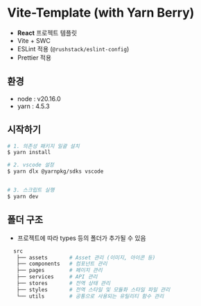 # Vite-Template (with Yarn Berry)

- **React** 프로젝트 템플릿
- Vite + SWC
- ESLint 적용 (`@rushstack/eslint-config`)
- Prettier 적용

## 환경

- node : v20.16.0
- yarn : 4.5.3

## 시작하기

```bash
# 1. 의존성 패키지 일괄 설치
$ yarn install

# 2. vscode 설정
$ yarn dlx @yarnpkg/sdks vscode


# 3. 스크립트 실행
$ yarn dev
```

## 폴더 구조

- 프로젝트에 따라 types 등의 폴더가 추가될 수 있음

```bash
  src
   ├── assets       # Asset 관리 (이미지, 아이콘 등)
   ├── components   # 컴포넌트 관리
   ├── pages        # 페이지 관리
   ├── services     # API 관리
   ├── stores       # 전역 상태 관리
   ├── styles       # 전역 스타일 및 모듈화 스타일 파일 관리
   └── utils        # 공통으로 사용되는 유틸리티 함수 관리
```
